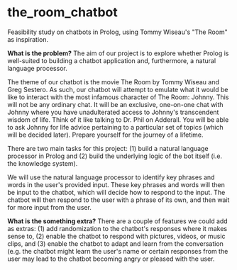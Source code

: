 # the_room_chatbot
Feasibility study on chatbots in Prolog, using Tommy Wiseau's "The Room" as inspiration.

**What is the problem?**
The aim of our project is to explore whether Prolog is well-suited to building a chatbot application and, furthermore, a natural language processor.

The theme of our chatbot is the movie The Room by Tommy Wiseau and Greg Sestero. As such, our chatbot will attempt to emulate what it would be like to interact with the most infamous character of The Room: Johnny. This will not be any ordinary chat. It will be an exclusive, one-on-one chat with Johnny where you have unadulterated access to Johnny's transcendent wisdom of life. Think of it like talking to Dr. Phil on Adderall. You will be able to ask Johnny for life advice pertaining to a particular set of topics (which will be decided later). Prepare yourself for the journey of a lifetime.

There are two main tasks for this project: (1) build a natural language processor in Prolog and (2) build the underlying logic of the bot itself (i.e. the knowledge system).

We will use the natural language processor to identify key phrases and words in the user's provided input. These key phrases and words will then be input to the chatbot, which will decide how to respond to the input. The chatbot will then respond to the user with a phrase of its own, and then wait for more input from the user.

**What is the something extra?**
There are a couple of features we could add as extras: (1) add randomization to the chatbot's responses where it makes sense to, (2) enable the chatbot to respond with pictures, videos, or music clips, and (3) enable the chatbot to adapt and learn from the conversation (e.g. the chatbot might learn the user's name or certain responses from the user may lead to the chatbot becoming angry or pleased with the user.
